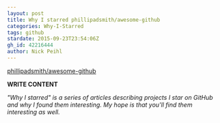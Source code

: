 ```yaml
---
layout: post
title: Why I starred phillipadsmith/awesome-github
categories: Why-I-Starred
tags: github
stardate: 2015-09-23T23:54:06Z
gh_id: 42216444
author: Nick Peihl
---
```


[phillipadsmith/awesome-github](https://github.com/phillipadsmith/awesome-github)

**WRITE CONTENT**

*"Why I starred" is a series of articles describing projects I star on GitHub and why I found them interesting. My hope is that you'll find them interesting as well.*

